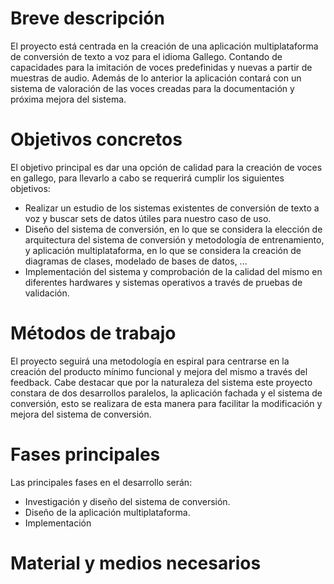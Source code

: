 # Breve descripción
El proyecto está centrada en la creación de una aplicación multiplataforma de conversión de texto a voz para el idioma Gallego. Contando de capacidades para la imitación de voces predefinidas y nuevas a partir de muestras de audio.
Además de lo anterior la aplicación contará con un sistema de valoración de las voces creadas para la documentación y próxima mejora del sistema.
# Objetivos concretos
El objetivo principal es dar una opción de calidad para la creación de voces en gallego, para llevarlo a cabo se requerirá cumplir los siguientes objetivos:
- Realizar un estudio de los sistemas existentes de conversión de texto a voz y buscar sets de datos útiles para nuestro caso de uso.
- Diseño del sistema de conversión, en lo que se considera la elección de arquitectura del sistema de conversión y metodología de entrenamiento, y aplicación multiplataforma, en lo que se considera la creación de diagramas de clases, modelado de bases de datos, ...
- Implementación del sistema y comprobación de la calidad del mismo en diferentes hardwares y sistemas operativos a través de pruebas de validación.
# Métodos de trabajo
El proyecto seguirá una metodología en espiral para centrarse en la creación del producto mínimo funcional y mejora del mismo a través del feedback. Cabe destacar que por la naturaleza del sistema este proyecto constara de dos desarrollos paralelos, la aplicación fachada y el sistema de conversión, esto se realizara de esta manera para facilitar la modificación y mejora del sistema de conversión.
# Fases principales
Las principales fases en el desarrollo serán:
- Investigación y diseño del sistema de conversión.
- Diseño de la aplicación multiplataforma.
- Implementación
# Material y medios necesarios